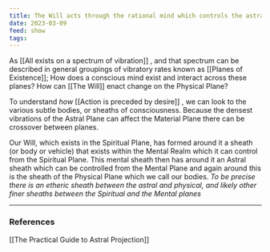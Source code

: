 ```yaml
---
title: The Will acts through the rational mind which controls the astral body which acts upon the physical body
date: 2023-03-09
feed: show
tags:
---
```


As [[All exists on a spectrum of vibration]] , and that spectrum can be described in general groupings of vibratory rates known as [[Planes of Existence]]; How does a conscious mind exist and interact across these planes? How can [[The Will]] enact change on the Physical Plane?

To understand *how* [[Action is preceded by desire]] , we can look to the various subtle bodies, or sheaths of consciousness. Because the densest vibrations of the Astral Plane can affect the Material Plane there can be crossover between planes. 

Our Will, which exists in the Spiritual Plane, has formed around it a sheath (or body or vehicle) that exists within the Mental Realm which it can control from the Spiritual Plane. This mental sheath then has around it an Astral sheath which can be controlled from the Mental Plane and again around this is the sheath of the Physical Plane which we call our bodies. *To be precise there is an etheric sheath between the astral and physical, and likely other finer sheaths between the Spiritual and the Mental planes*

___
### References

[[The Practical Guide to Astral Projection]] 

